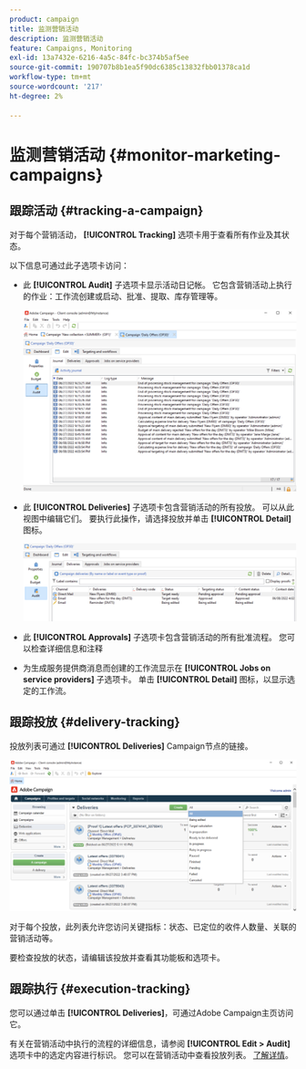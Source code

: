 ```yaml
---
product: campaign
title: 监测营销活动
description: 监测营销活动
feature: Campaigns, Monitoring
exl-id: 13a7432e-6216-4a5c-84fc-bc374b5af5ee
source-git-commit: 190707b8b1ea5f90dc6385c13832fbb01378ca1d
workflow-type: tm+mt
source-wordcount: '217'
ht-degree: 2%

---
```


# 监测营销活动 {#monitor-marketing-campaigns}

## 跟踪活动 {#tracking-a-campaign}

对于每个营销活动， **[!UICONTROL Tracking]** 选项卡用于查看所有作业及其状态。

以下信息可通过此子选项卡访问：

* 此 **[!UICONTROL Audit]** 子选项卡显示活动日记帐。 它包含营销活动上执行的作业：工作流创建或启动、批准、提取、库存管理等。

   ![](assets/campaign-audit-tab.png)

* 此 **[!UICONTROL Deliveries]** 子选项卡包含营销活动的所有投放。 可以从此视图中编辑它们。 要执行此操作，请选择投放并单击 **[!UICONTROL Detail]** 图标。

   ![](assets/campaign-delivery-tab.png)

* 此 **[!UICONTROL Approvals]** 子选项卡包含营销活动的所有批准流程。 您可以检查详细信息和注释

* 为生成服务提供商消息而创建的工作流显示在 **[!UICONTROL Jobs on service providers]** 子选项卡。 单击 **[!UICONTROL Detail]** 图标，以显示选定的工作流。

## 跟踪投放 {#delivery-tracking}

投放列表可通过 **[!UICONTROL Deliveries]** Campaign节点的链接。

![](assets/filter-deliveries-from-homepage.png)

对于每个投放，此列表允许您访问关键指标：状态、已定位的收件人数量、关联的营销活动等。

要检查投放的状态，请编辑该投放并查看其功能板和选项卡。

<!--
>[!NOTE]
>
>Information concerning delivery details is available in [this section](../../delivery/using/about-message-tracking.md) section.
-->

## 跟踪执行 {#execution-tracking}

您可以通过单击 **[!UICONTROL Deliveries]**，可通过Adobe Campaign主页访问它。

有关在营销活动中执行的流程的详细信息，请参阅 **[!UICONTROL Edit > Audit]** 选项卡中的选定内容进行标识。 您可以在营销活动中查看投放列表。 [了解详情](#tracking-a-campaign)。
